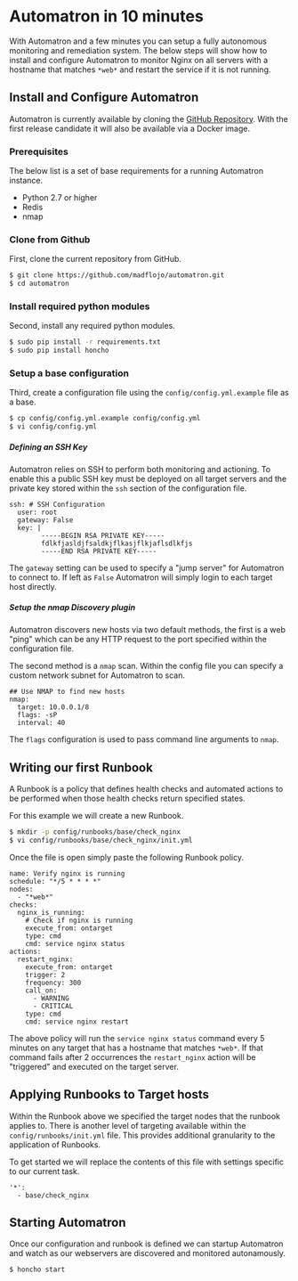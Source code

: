 # Automatron in 10 minutes

With Automatron and a few minutes you can setup a fully autonomous monitoring and remediation system. The below steps will show how to install and configure Automatron to monitor Nginx on all servers with a hostname that matches `*web*` and restart the service if it is not running.

## Install and Configure Automatron

Automatron is currently available by cloning the [GitHub Repository](https://github.com/madflojo/automatron/). With the first release candidate it will also be available via a Docker image.

### Prerequisites

The below list is a set of base requirements for a running Automatron instance.

  * Python 2.7 or higher
  * Redis
  * nmap

### Clone from Github

First, clone the current repository from GitHub.

```sh
$ git clone https://github.com/madflojo/automatron.git
$ cd automatron
```

### Install required python modules

Second, install any required python modules.

```sh
$ sudo pip install -r requirements.txt
$ sudo pip install honcho
```

### Setup a base configuration

Third, create a configuration file using the `config/config.yml.example` file as a base.

```sh
$ cp config/config.yml.example config/config.yml
$ vi config/config.yml
```

##### Defining an SSH Key

Automatron relies on SSH to perform both monitoring and actioning. To enable this a public SSH key must be deployed on all target servers and the private key stored within the `ssh` section of the configuration file.

```
ssh: # SSH Configuration
  user: root
  gateway: False
  key: |
        -----BEGIN RSA PRIVATE KEY-----
        fdlkfjasldjfsaldkjflkasjflkjaflsdlkfjs
        -----END RSA PRIVATE KEY-----
```

The `gateway` setting can be used to specify a "jump server" for Automatron to connect to. If left as `False` Automatron will simply login to each target host directly.

##### Setup the nmap Discovery plugin

Automatron discovers new hosts via two default methods, the first is a web "ping" which can be any HTTP request to the port specified within the configuration file.

The second method is a `nmap` scan. Within the config file you can specify a custom network subnet for Automatron to scan.

```
## Use NMAP to find new hosts
nmap:
  target: 10.0.0.1/8
  flags: -sP
  interval: 40
```

The `flags` configuration is used to pass command line arguments to `nmap`.

## Writing our first Runbook

A Runbook is a policy that defines health checks and automated actions to be performed when those health checks return specified states.

For this example we will create a new Runbook.

```sh
$ mkdir -p config/runbooks/base/check_nginx
$ vi config/runbooks/base/check_nginx/init.yml
```

Once the file is open simply paste the following Runbook policy.

```
name: Verify nginx is running
schedule: "*/5 * * * *"
nodes:
  - "*web*"
checks:
  nginx_is_running:
    # Check if nginx is running
    execute_from: ontarget
    type: cmd
    cmd: service nginx status
actions:
  restart_nginx:
    execute_from: ontarget
    trigger: 2
    frequency: 300
    call_on:
      - WARNING
      - CRITICAL
    type: cmd
    cmd: service nginx restart
```

The above policy will run the `service nginx status` command every 5 minutes on any target that has a hostname that matches `*web*`. If that command fails after 2 occurrences the `restart_nginx` action will be "triggered" and executed on the target server.

## Applying Runbooks to Target hosts

Within the Runbook above we specified the target nodes that the runbook applies to. There is another level of targeting available within the `config/runbooks/init.yml` file. This provides additional granularity to the application of Runbooks.

To get started we will replace the contents of this file with settings specific to our current task.

```
'*':
  - base/check_nginx
```

## Starting Automatron

Once our configuration and runbook is defined we can startup Automatron and watch as our webservers are discovered and monitored autonamously.

```sh
$ honcho start
```
